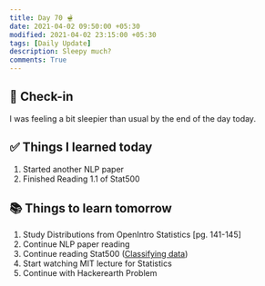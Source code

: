 ```yaml
---
title: Day 70 🫕
date: 2021-04-02 09:50:00 +05:30
modified: 2021-04-02 23:15:00 +05:30
tags: [Daily Update]
description: Sleepy much?
comments: True
---
```


## 📩 Check-in

I was feeling a bit sleepier than usual by the end of the day today.

## ✅ Things I learned today

1. Started another NLP paper
2. Finished Reading 1.1 of Stat500

## 📚 Things to learn tomorrow

1. Study Distributions from OpenIntro Statistics [pg. 141-145]
2. Continue NLP paper reading
3. Continue reading Stat500 (<a href="https://online.stat.psu.edu/stat500/lesson/1/1.2" target="_blank" rel="noopener">Classifying data</a>)
4. Start watching MIT lecture for Statistics
5. Continue with Hackerearth Problem
